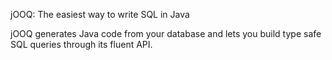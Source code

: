 jOOQ: The easiest way to write SQL in Java

jOOQ generates Java code from your database and lets you build type safe SQL queries through its fluent API.